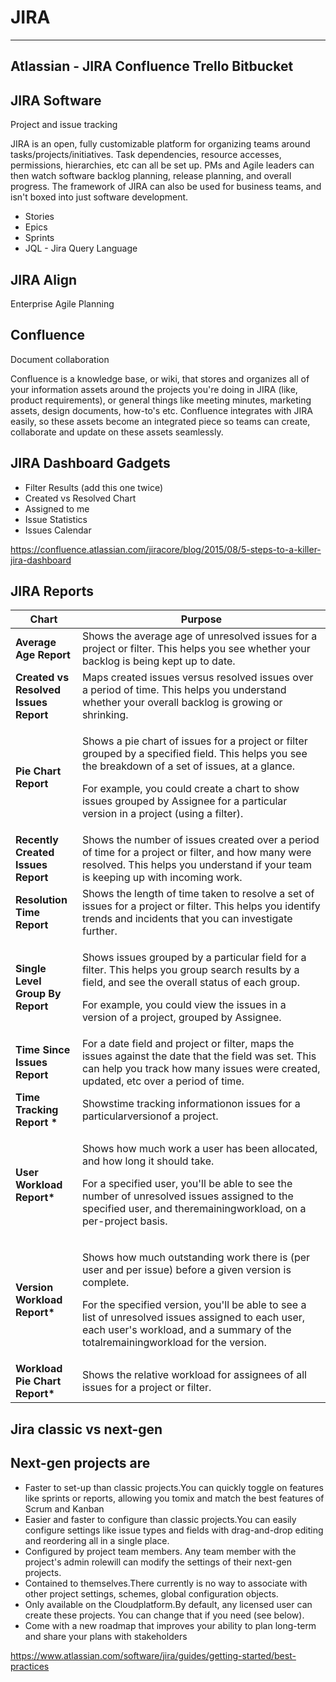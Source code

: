 # JIRA

---

## Atlassian - JIRA Confluence Trello Bitbucket

## JIRA Software

Project and issue tracking

JIRA is an open, fully customizable platform for organizing teams around tasks/projects/initiatives. Task dependencies, resource accesses, permissions, hierarchies, etc can all be set up. PMs and Agile leaders can then watch software backlog planning, release planning, and overall progress. The framework of JIRA can also be used for business teams, and isn't boxed into just software development.

- Stories
- Epics
- Sprints
- JQL - Jira Query Language

## JIRA Align

Enterprise Agile Planning

## Confluence

Document collaboration

Confluence is a knowledge base, or wiki, that stores and organizes all of your information assets around the projects you're doing in JIRA (like, product requirements), or general things like meeting minutes, marketing assets, design documents, how-to's etc. Confluence integrates with JIRA easily, so these assets become an integrated piece so teams can create, collaborate and update on these assets seamlessly.

## JIRA Dashboard Gadgets

- Filter Results (add this one twice)
- Created vs Resolved Chart
- Assigned to me
- Issue Statistics
- Issues Calendar

<https://confluence.atlassian.com/jiracore/blog/2015/08/5-steps-to-a-killer-jira-dashboard>

## JIRA Reports

<table>
<colgroup>
<col style="width: 21%" />
<col style="width: 78%" />
</colgroup>
<thead>
<tr class="header">
<th><strong>Chart</strong></th>
<th><strong>Purpose</strong></th>
</tr>
</thead>
<tbody>
<tr>
<td><strong>Average Age Report</strong></td>
<td>Shows the average age of unresolved issues for a project or filter. This helps you see whether your backlog is being kept up to date.</td>
</tr>
<tr>
<td><strong>Created vs Resolved Issues Report</strong></td>
<td>Maps created issues versus resolved issues over a period of time. This helps you understand whether your overall backlog is growing or shrinking.</td>
</tr>
<tr>
<td><strong>Pie Chart Report</strong></td>
<td><p>Shows a pie chart of issues for a project or filter grouped by a specified field. This helps you see the breakdown of a set of issues, at a glance.</p>
<p>For example, you could create a chart to show issues grouped by Assignee for a particular version in a project (using a filter).</p></td>
</tr>
<tr>
<td><strong>Recently Created Issues Report</strong></td>
<td>Shows the number of issues created over a period of time for a project or filter, and how many were resolved. This helps you understand if your team is keeping up with incoming work.</td>
</tr>
<tr>
<td><strong>Resolution Time Report</strong></td>
<td>Shows the length of time taken to resolve a set of issues for a project or filter. This helps you identify trends and incidents that you can investigate further.</td>
</tr>
<tr>
<td><strong>Single Level Group By Report</strong></td>
<td><p>Shows issues grouped by a particular field for a filter. This helps you group search results by a field, and see the overall status of each group.</p>
<p>For example, you could view the issues in a version of a project, grouped by Assignee.</p></td>
</tr>
<tr>
<td><strong>Time Since Issues Report</strong></td>
<td>For a date field and project or filter, maps the issues against the date that the field was set. This can help you track how many issues were created, updated, etc over a period of time.</td>
</tr>
<tr>
<td><strong>Time Tracking Report *</strong></td>
<td>Showstime tracking informationon issues for a particularversionof a project.</td>
</tr>
<tr>
<td><p></p>
<p></p>
<p><strong>User Workload Report*</strong></p></td>
<td><p>Shows how much work a user has been allocated, and how long it should take.</p>
<p>For a specified user, you'll be able to see the number of unresolved issues assigned to the specified user, and theremainingworkload, on a per-project basis.</p></td>
</tr>
<tr>
<td><strong>Version Workload Report*</strong></td>
<td><p>Shows how much outstanding work there is (per user and per issue) before a given version is complete.</p>
<p>For the specified version, you'll be able to see a list of unresolved issues assigned to each user, each user's workload, and a summary of the totalremainingworkload for the version.</p></td>
</tr>
<tr>
<td><strong>Workload Pie Chart Report*</strong></td>
<td>Shows the relative workload for assignees of all issues for a project or filter.</td>
</tr>
</tbody>
</table>

## Jira classic vs next-gen

## Next-gen projects are

- Faster to set-up than classic projects.You can quickly toggle on features like sprints or reports, allowing you tomix and match the best features of Scrum and Kanban
- Easier and faster to configure than classic projects.You can easily configure settings like issue types and fields with drag-and-drop editing and reordering all in a single place.
- Configured by project team members. Any team member with the project's admin rolewill can modify the settings of their next-gen projects.
- Contained to themselves.There currently is no way to associate with other project settings, schemes, global configuration objects.
- Only available on the Cloudplatform.By default, any licensed user can create these projects. You can change that if you need (see below).
- Come with a new roadmap that improves your ability to plan long-term and share your plans with stakeholders

<https://www.atlassian.com/software/jira/guides/getting-started/best-practices>
